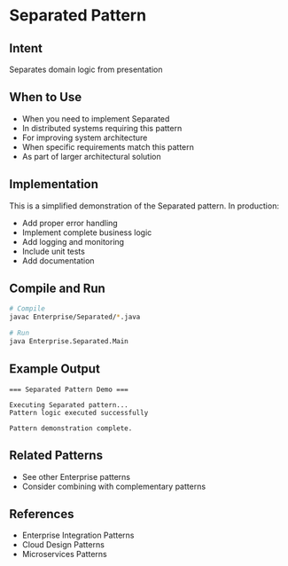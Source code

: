 # Separated Pattern

## Intent
Separates domain logic from presentation

## When to Use
- When you need to implement Separated
- In distributed systems requiring this pattern
- For improving system architecture
- When specific requirements match this pattern
- As part of larger architectural solution

## Implementation
This is a simplified demonstration of the Separated pattern. In production:
- Add proper error handling
- Implement complete business logic
- Add logging and monitoring
- Include unit tests
- Add documentation

## Compile and Run
```bash
# Compile
javac Enterprise/Separated/*.java

# Run
java Enterprise.Separated.Main
```

## Example Output
```
=== Separated Pattern Demo ===

Executing Separated pattern...
Pattern logic executed successfully

Pattern demonstration complete.
```

## Related Patterns
- See other Enterprise patterns
- Consider combining with complementary patterns

## References
- Enterprise Integration Patterns
- Cloud Design Patterns
- Microservices Patterns
